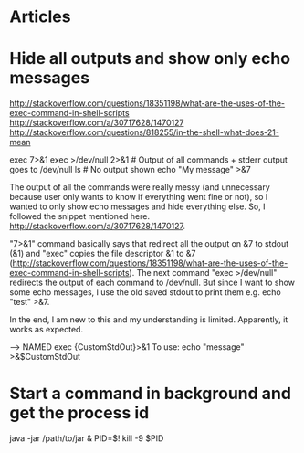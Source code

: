# Articles

# Hide all outputs and show only echo messages
http://stackoverflow.com/questions/18351198/what-are-the-uses-of-the-exec-command-in-shell-scripts
http://stackoverflow.com/a/30717628/1470127
http://stackoverflow.com/questions/818255/in-the-shell-what-does-21-mean

exec 7>&1
exec >/dev/null 2>&1  # Output of all commands + stderr output goes to /dev/null
ls # No output shown
echo "My message" >&7


The output of all the commands were really messy (and unnecessary because user only wants to know if everything went fine or not), so I wanted to only show echo messages and hide everything else. So, I followed the snippet mentioned here. http://stackoverflow.com/a/30717628/1470127.

"7>&1" command basically says that redirect all the output on &7 to stdout (&1) and "exec" copies the file descriptor &1 to &7 (http://stackoverflow.com/questions/18351198/what-are-the-uses-of-the-exec-command-in-shell-scripts). 
The next command "exec >/dev/null" redirects the output of each command to /dev/null. But since I want to show some echo messages, I use the old saved stdout to print them e.g. echo "test" >&7.

In the end, I am new to this and my understanding is limited. Apparently, it works as expected.

--> NAMED
exec {CustomStdOut}>&1
To use: echo "message" >&$CustomStdOut


# Start a command in background and get the process id
java -jar /path/to/jar &
PID=$!
kill -9 $PID

